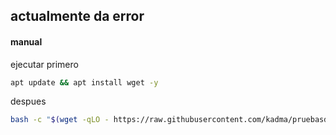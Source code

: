 ## actualmente da error

#### manual
ejecutar primero
```sh
apt update && apt install wget -y
```
despues
```sh
bash -c "$(wget -qLO - https://raw.githubusercontent.com/kadma/pruebasdocker/main/onedrive/cron/script.sh)"
```
